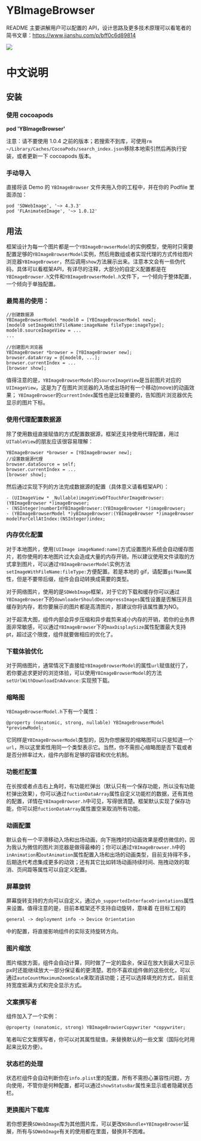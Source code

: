 # YBImageBrowser

README 主要讲解用户可以配置的 API，设计思路及更多技术原理可以看笔者的简书文章：https://www.jianshu.com/p/bff0c6d89814

<img src="https://github.com/indulgeIn/YBImageBrowser/blob/master/OtherDocuments/YBImageBrowserShowGif.gif">



# 中文说明




## 安装

### 使用 cocoapods

**pod 'YBImageBrowser'**    

注意：请不要使用 1.0.4 之前的版本；若搜索不到库，可使用`rm ~/Library/Caches/CocoaPods/search_index.json`移除本地索引然后再执行安装，或者更新一下 cocoapods 版本。

### 手动导入

直接将该 Demo 的 `YBImageBrowser` 文件夹拖入你的工程中，并在你的 Podfile 里面添加：
<pre><code>pod 'SDWebImage', '~> 4.3.3'
pod 'FLAnimatedImage', '~> 1.0.12'
</code></pre>



## 用法

框架设计为每一个图片都是一个`YBImageBrowserModel`的实例模型，使用时只需要配置足够的`YBImageBrowserModel`实例，然后用数组或者实现代理的方式传给图片浏览器`YBImageBrowser`，然后调用`show`方法展示出来。注意本文会有一些伪代码，具体可以看框架API，有详尽的注释，大部分的自定义配置都是在`YBImageBrowser.h`文件和`YBImageBrowserModel.h`文件下，一个倾向于整体配置，一个倾向于单独配置。

### 最简易的使用：
<pre><code>//创建数据源
YBImageBrowserModel *model0 = [YBImageBrowserModel new];
[model0 setImageWithFileName:imageName fileType:imageType];
model0.sourceImageView = ...
...

//创建图片浏览器
YBImageBrowser *browser = [YBImageBrowser new];
browser.dataArray = @[model0, ...];
browser.currentIndex = ...
[browser show];
</code></pre>

值得注意的是，`YBImageBrowserModel`的`sourceImageView`是当前图片对应的`UIImageView`，这是为了在图片浏览器的入场或出场时有一个移动(move)的动画效果；
`YBImageBrowser`的`currentIndex`属性也是比较重要的，告知图片浏览器优先显示的图片下标。

### 使用代理配置数据源

除了使用数组直接赋值的方式配置数据源，框架还支持使用代理配置，用过`UITableView`的朋友应该很容易理解：

<pre><code>YBImageBrowser *browser = [YBImageBrowser new];
//设置数据源代理
browser.dataSource = self;
browser.currentIndex = ...
[browser show];
</code></pre>

然后通过实现下列的方法完成数据源的配置（具体意义请看框架API）：

<pre><code>- (UIImageView * _Nullable)imageViewOfTouchForImageBrowser:(YBImageBrowser *)imageBrowser;
- (NSInteger)numberInYBImageBrowser:(YBImageBrowser *)imageBrowser;
- (YBImageBrowserModel *)yBImageBrowser:(YBImageBrowser *)imageBrowser modelForCellAtIndex:(NSInteger)index;
</code></pre>

### 内存优化配置

对于本地图片，使用`[UIImage imageNamed:name]`方式设置图片系统会自动缓存图片，若你使用的本地图片过大会造成大量的内存开销，所以建议使用文件读取的方式拿到图片，可以通过`YBImageBrowserModel`实例方法`setImageWithFileName:fileType:`方便配置。若是本地的 gif，请配置`gifName`属性，但是不要带后缀，组件会自动转换成需要的类型。

对于网络图片，使用的是`SDWebImage`框架，对于它的下载和缓存你可以通过`YBImageBrowser`下的`downloaderShouldDecompressImages`属性设置是否解压并且缓存到内存，若你要展示的图片都是高清图片，那建议你将该属性置为NO。

对于超清大图，组件内部会异步压缩和异步裁剪来减小内存的开销，若你的业务界面非常敏感，可以通过`YBImageBrowser`下的`maxDisplaySize`属性配置最大支持pt，超过这个限度，组件就要做相应的优化了。

### 下载体验优化

对于网络图片，通常情况下直接给`YBImageBrowserModel`的属性`url`赋值就行了，若你要追求更好的浏览体验，可以使用`YBImageBrowserModel`的方法`setUrlWithDownloadInAdvance:`实现预下载。

### 缩略图

`YBImageBrowserModel.h`下有一个属性：

`@property (nonatomic, strong, nullable) YBImageBrowserModel *previewModel;`

它同样是`YBImageBrowserModel`类型的，因为你想展现的缩略图可以只是知道一个`url`，所以这里索性用同一个类型表示它。当然，你不需担心缩略图是否下载或者是否分辨率过大，组件内部有足够的容错和优化机制。

### 功能栏配置

在长按或者点击右上角时，有功能栏弹出（默认只有一个保存功能，所以没有功能栏弹出效果），你可以通过`fuctionDataArray`属性自定义功能栏的数据，还有其他的配置，详情在`YBImageBrowser.h`中可见，写得很清楚。框架默认实现了保存功能，你可以把`fuctionDataArray`属性置空来取消所有功能。

### 动画配置

默认会有一个平滑移动入场和出场动画，向下拖拽时的动画效果是模仿微信的，因为我认为微信的图片浏览器是做得最棒的；你可以通过`YBImageBrowser.h`中的`inAnimation`和`outAnimation`属性配置入场和出场的动画类型，目前支持得不多，后期迭代考虑集成更多的动效；还有其它比如转场动画持续时间、拖拽动效的取消、页间距等属性可以自定义配置。

### 屏幕旋转

屏幕旋转支持的方向可以自定义，通过`yb_supportedInterfaceOrientations`属性来设置。值得注意的是，目前本框架还不支持自动旋转，意味着
在目标工程的

`general -> deployment info -> Device Orientation`

中的配置，将直接影响组件的实际支持旋转方向。

### 图片缩放

图片缩放方面，组件会自动计算，同时做了一定的盈余，保证在放大到最大可显示px时还能继续放大一部分保证看的更清楚。若你不喜欢组件做的这些优化，可以通过`autoCountMaximumZoomScale`来取消该功能；还可以选择填充的方式，目前支持宽度抵满方式和完全显示方式。

### 文案撰写者

组件加入了一个实例：

`@property (nonatomic, strong) YBImageBrowserCopywriter *copywriter;`

笔者叫它文案撰写者，你可以对其属性赋值，来替换默认的一些文案（国际化时用起来比较方便）。

### 状态栏的处理

状态栏组件会自动判断你在`info.plist`里的配置，所有不需担心兼容性问题，方向使用，不管你是何种配置，都可以通过`showStatusBar`属性来显示或者隐藏状态栏。

### 更换图片下载库

若你想更换`SDWebImage`库为其他图片库，可以更改`NSBundle+YBImageBrowser`延展，所有与`SDWebImage`有关的使用都在里面，替换并不困难。



